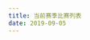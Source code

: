 ```yaml
---
title: 当前赛季比赛列表
date: 2019-09-05
---
```


<div id="contest-list"></div>

<script>
const base_url = 'https://icpc.baylor.edu/cm5-contest-rest/rest/contest/public/';
const finder_base_url = 'https://icpc.baylor.edu/regionals/finder/';

const regions = [
    'AR-Nannjing-2019',
    'Shanghai-2019',
    'Hong-Kong-City-2019',
    'Asia-Nanchang-2019',
    'Yinchuan-2019',
    'Shenyang-2019',
    'Xuzhou-2019',
    'Asia-EC-League-Final-2019',
];

var contests = [];

function safeDate(d) {
    if(d === undefined) {
        return 'to be determined';
    }
    return d;
}

function generateTable() {
    if(contests.length != regions.length) {
        return;
    }
    contests.sort((a, b) => {
        return a.startDate == b.startDate ? 0 :
            a.startDate === undefined || a.startDate > b.startDate ? 1 : -1;
    });
    let table = '<table><tr><th>Name</th><th>Start Date</th><th>End Date</th></tr>';
    for(let i in contests) {
        let contest = contests[i];
        let line = '<tr>';
        line += '<td><a href="' + finder_base_url + contest.url_name + '">' + contest.name + '<a/></td>';
        line += '<td>' + safeDate(contest.startDate) + '</td>';
        line += '<td>' + safeDate(contest.endDate) + '</td>';
        line += '</tr>';
        table += line;
    }
    table += '</table>';
    $('#contest-list').html(table);
}

async function getContest(name) {
    $.get(base_url + name, (data) => {
        data.url_name = name;
        contests.push(data);
        generateTable();
    });
}

regions.map(getContest);
</script>

